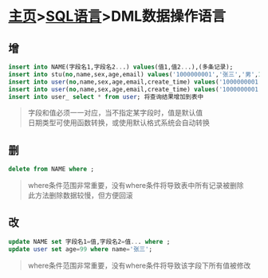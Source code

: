 # [主页](../README.md)>[SQL语言](SQL语言.md)>DML数据操作语言

## 增

```SQL
insert into NAME(字段名1,字段名2...) values(值1,值2...),(多条记录);
insert into stu(no,name,sex,age,email) values('1000000001','张三','男',18,'9739887425@163.com');
insert into user(no,name,sex,age,email,create_time) values('1000000001','张三','男',18,null,'1991-1-2 9:9:9');
insert into user(no,name,sex,age,email,create_time) values('1000000001','liusss','男',18,'452255@qq.com',now());
insert into user_ select * from user; 将查询结果增加到表中
```

>字段和值必须一一对应，当不指定某字段时，值是默认值  
>日期类型可使用函数转换，或使用默认格式系统会自动转换

## 删

```SQL
delete from NAME where ;
```

>where条件范围非常重要，没有where条件将导致表中所有记录被删除  
>此方法删除数据较慢，但方便回滚

## 改

```SQL
update NAME set 字段名1=值,字段名2=值... where ;
update user set age=99 where name='张三';
```

>where条件范围非常重要，没有where条件将导致该字段下所有值被修改  
